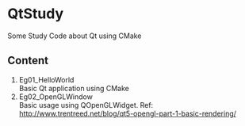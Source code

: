 # QtStudy
Some Study Code about Qt using CMake

## Content
1. Eg01_HelloWorld  \
    Basic Qt application using CMake
1. Eg02_OpenGLWindow    \
    Basic usage using QOpenGLWidget.
    Ref: http://www.trentreed.net/blog/qt5-opengl-part-1-basic-rendering/

